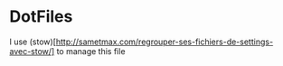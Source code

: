 DotFiles
========

I use (stow)[http://sametmax.com/regrouper-ses-fichiers-de-settings-avec-stow/] to manage this file
 